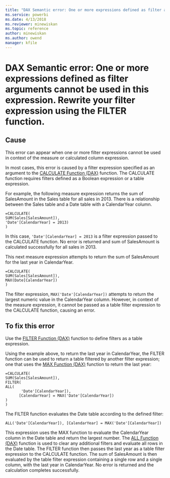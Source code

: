```yaml
---
title: "DAX Semantic error: One or more expressions defined as filter arguments cannot be used in this expression. Rewrite your filter expression using the FILTER function. | Microsoft Docs"
ms.service: powerbi
ms.date: 4/13/2018
ms.reviewer: minewiskan
ms.topic: reference
author: minewiskan
ms.author: owend
manager: kfile
---
```

# DAX Semantic error: One or more expressions defined as filter arguments cannot be used in this expression. Rewrite your filter expression using the FILTER function.
  
## Cause  
This error can appear when one or more filter expressions cannot be used in context of the measure or calculated column expression.  
  
In most cases, this error is caused by a filter expression specified as an argument to the [CALCULATE Function &#40;DAX&#41;](calculate-function-dax.md) function. The CALCULATE function requires filters defined as a Boolean expression or a table expression.  
  
For example, the following measure expression returns the sum of SalesAmount in the Sales table for all sales in 2013. There is a relationship between the Sales table and a Date table with a CalendarYear column.  
  
```  
=CALCULATE(  
SUM(Sales[SalesAmount]),   
'Date'[CalendarYear] = 2013)   
)  
```  
In this case, `'Date'[CalendarYear] = 2013` is a filter expression passed to the CALCULATE function.  No error is returned and sum of SalesAmount is calculated successfully for all sales in 2013.  
  
This next measure expression attempts to return the sum of SalesAmount for the last year in CalendarYear.  
  
```  
=CALCULATE(  
SUM(Sales[SalesAmount]),   
MAX(Date[CalendarYear])  
)  
```  
The filter expression, `MAX('Date'[CalendarYear])` attempts to return the largest numeric value in the CalendarYear column.  However, in context of the measure expression, it cannot be passed as a table filter expression to the CALCULATE function, causing an error.  
  
## To fix this error  
Use the [FILTER Function &#40;DAX&#41;](filter-function-dax.md) function to define filters as a table expression.  
  
Using the example above, to return the last year in CalendarYear, the FILTER function can be used to return a table filtered by another filter expression; one that uses the [MAX Function &#40;DAX&#41;](max-function-dax.md) function to return the last year:  
  
```  
=CALCULATE(  
SUM(Sales[SalesAmount]),  
FILTER(  
ALL(  
       'Date'[CalendarYear]),   
      [CalendarYear] = MAX('Date'[CalendarYear])  
)  
)  
```  
The FILTER function evaluates the Date table according to the defined filter:  
  
```  
ALL('Date'[CalendarYear]), [CalendarYear] = MAX('Date'[CalendarYear])  
```  
This expression uses the MAX function to evaluate the CalendarYear column in the Date table and return the largest number. The [ALL Function &#40;DAX&#41;](all-function-dax.md) function is used to clear any additional filters and evaluate all rows in the Date table. The FILTER function then passes the last year as a table filter expression to the CALCULATE function. The sum of SalesAmount is then evaluated by the table filter expression containing a single row and a single column, with the last year in CalendarYear. No error is returned and the calculation completes successfully.  
  
